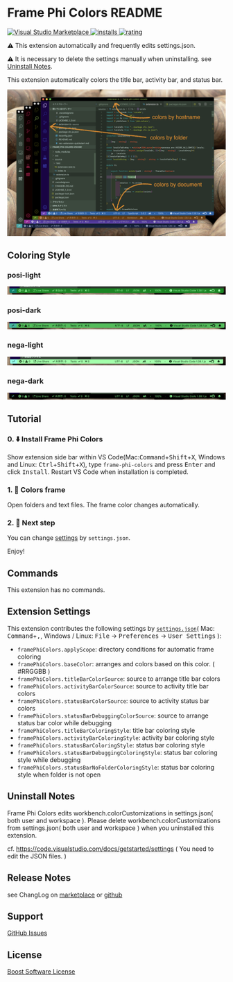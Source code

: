 # Frame Phi Colors README

[![Visual Studio Marketplace](https://vsmarketplacebadge.apphb.com/version/wraith13.frame-phi-colors.svg) ![installs](https://vsmarketplacebadge.apphb.com/installs/wraith13.frame-phi-colors.svg) ![rating](https://vsmarketplacebadge.apphb.com/rating/wraith13.frame-phi-colors.svg)](https://marketplace.visualstudio.com/items?itemName=wraith13.frame-phi-colors)

⚠️ This extension automatically and frequently edits settings.json.

⚠️ It is necessary to delete the settings manually when uninstalling. see [Uninstall Notes](#uninstall-notes).

This extension automatically colors the title bar, activity bar, and status bar.

![screenshot](images/screenshot.png)

## Coloring Style

### posi-light

![posi-light](images/posi-light.png)

### posi-dark

![posi-dark](images/posi-dark.png)

### nega-light

![nega-light](images/nega-light.png)

### nega-dark

![nega-dark](images/nega-dark.png)

## Tutorial

### 0. ⬇️ Install Frame Phi Colors

Show extension side bar within VS Code(Mac:<kbd>Command</kbd>+<kbd>Shift</kbd>+<kbd>X</kbd>, Windows and Linux: <kbd>Ctrl</kbd>+<kbd>Shift</kbd>+<kbd>X</kbd>), type `frame-phi-colors` and press <kbd>Enter</kbd> and click <kbd>Install</kbd>. Restart VS Code when installation is completed.

### 1. 🌈 Colors frame

Open folders and text files. The frame color changes automatically.

### 2. 🔧 Next step

You can change [settings](#extension-settings) by `settings.json`.

Enjoy!

## Commands

This extension has no commands.

## Extension Settings

This extension contributes the following settings by [`settings.json`](https://code.visualstudio.com/docs/customization/userandworkspace#_creating-user-and-workspace-settings)( Mac: <kbd>Command</kbd>+<kbd>,</kbd>, Windows / Linux: <kbd>File</kbd> -> <kbd>Preferences</kbd> -> <kbd>User Settings</kbd> ):

* `framePhiColors.applyScope`: directory conditions for automatic frame coloring
* `framePhiColors.baseColor`: arranges and colors based on this color. ( #RRGGBB )
* `framePhiColors.titleBarColorSource`: source to arrange title bar colors
* `framePhiColors.activityBarColorSource`: source to activity title bar colors
* `framePhiColors.statusBarColorSource`: source to activity status bar colors
* `framePhiColors.statusBarDebuggingColorSource`: source to arrange status bar color while debugging
* `framePhiColors.titleBarColoringStyle`: title bar coloring style
* `framePhiColors.activityBarColoringStyle`: activity bar coloring style
* `framePhiColors.statusBarColoringStyle`: status bar coloring style
* `framePhiColors.statusBarDebuggingColoringStyle`: status bar coloring style while debugging
* `framePhiColors.statusBarNoFolderColoringStyle`: status bar coloring style when folder is not open

## Uninstall Notes

Frame Phi Colors edits workbench.colorCustomizations in settings.json( both user and workspace ).
Please delete workbench.colorCustomizations from settings.json( both user and workspace ) when you uninstalled this extension.

cf. https://code.visualstudio.com/docs/getstarted/settings ( You need to edit the JSON files. )

## Release Notes

see ChangLog on [marketplace](https://marketplace.visualstudio.com/items/wraith13.frame-phi-colors/changelog) or [github](https://github.com/wraith13/frame-phi-colors/blob/master/CHANGELOG.md)

## Support

[GitHub Issues](https://github.com/wraith13/frame-phi-colors-vscode/issues)

## License

[Boost Software License](https://github.com/wraith13/frame-phi-colors-vscode/blob/master/LICENSE_1_0.txt)
